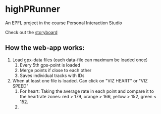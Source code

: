 # highPRunner
An EPFL project in the course Personal Interaction Studio

Check out the [storyboard](http://cecilialagerwall.se/highprunner/storyboard/)

How the web-app works:
--------------
1. Load gpx-data files (each data-file can maximum be loaded once)
	1. Every 5th gps-point is loaded
	2. Merge points if close to each other
	3. Saves individual tracks with IDs
2. When at least one file is loaded. Can click on "VIZ HEART" or "VIZ SPEED"
	1. For heart: Taking the average rate in each point and compare it to the heartrate zones: red > 179, orange > 166, yellow > 152, green < 152.
	2. 